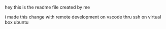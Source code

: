 hey this is the readme file created by me


i made this change with remote development on vscode thru ssh on virtual box ubuntu